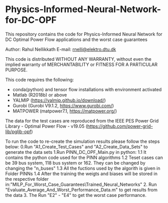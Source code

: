 # Physics-Informed-Neural-Network-for-DC-OPF
This repository contains the code for Physics-Informed Neural Network for DC Optimal Power Flow applications and the worst case guarantees

Author: Rahul Nellikkath
E-mail: rnelli@elektro.dtu.dk

This code is distributed WITHOUT ANY WARRANTY, without even the implied warranty of MERCHANTABILITY or FITNESS FOR A PARTICULAR PURPOSE.

This code requires the following:

- conda(python) and tensor flow installations with environment activated 
- Matlab (R2018b) or above
- YALMIP (https://yalmip.github.io/download/)
- Gurobi (Gurobi V9.1.2, https://www.gurobi.com/)
- MATPOWER (matpower7.1, https://matpower.org/)

The data for the test cases are reproduced from the IEEE PES Power Grid Library - Optimal Power Flow - v19.05 (https://github.com/power-grid-lib/pglib-opf)

To run the code to re-create the simulation results please follow the steps below:
	0.Run "A1_Create_Test_Cases" and "A2_Create_Data_Sets" to generate the data sets
	1.Run PINN_DC_OPF_Main.py in python: 
		1.1 It contains the python code used for the PINN algorithms
		1.2 Teset cases can be 39 bus system, 118 bus system or 162. They can be changed by changing the "n_buses"
		1.3 All the fuctions used by the algorith is given in Folder PINNs
		1.4 After the training the weigts and biases will be stored in the respective folder in:"MILP_For_Worst_Case_Guarantees\Trained_Neural_Networks"
	2. Run "Evaluate_Average_And_Worst_Performance_Data.m" to get results from the data
	3. The Run "E2" - "E4" to get the worst case performance.  

